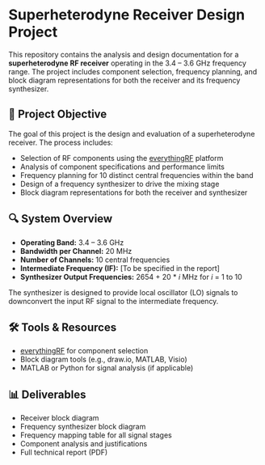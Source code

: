 # Superheterodyne Receiver Design Project

This repository contains the analysis and design documentation for a **superheterodyne RF receiver** operating in the 3.4 – 3.6 GHz frequency range. The project includes component selection, frequency planning, and block diagram representations for both the receiver and its frequency synthesizer.

## 📡 Project Objective

The goal of this project is the design and evaluation of a superheterodyne receiver. The process includes:

- Selection of RF components using the [everythingRF](https://www.everythingrf.com/) platform
- Analysis of component specifications and performance limits
- Frequency planning for 10 distinct central frequencies within the band
- Design of a frequency synthesizer to drive the mixing stage
- Block diagram representations for both the receiver and synthesizer

## 🔍 System Overview

- **Operating Band:** 3.4 – 3.6 GHz  
- **Bandwidth per Channel:** 20 MHz  
- **Number of Channels:** 10 central frequencies  
- **Intermediate Frequency (IF):** [To be specified in the report]  
- **Synthesizer Output Frequencies:** 2654 + 20 * *i* MHz for *i* = 1 to 10

The synthesizer is designed to provide local oscillator (LO) signals to downconvert the input RF signal to the intermediate frequency.
## 🛠️ Tools & Resources

- [everythingRF](https://www.everythingrf.com/) for component selection
- Block diagram tools (e.g., draw.io, MATLAB, Visio)
- MATLAB or Python for signal analysis (if applicable)

## 📊 Deliverables

- Receiver block diagram  
- Frequency synthesizer block diagram  
- Frequency mapping table for all signal stages  
- Component analysis and justifications  
- Full technical report (PDF)

